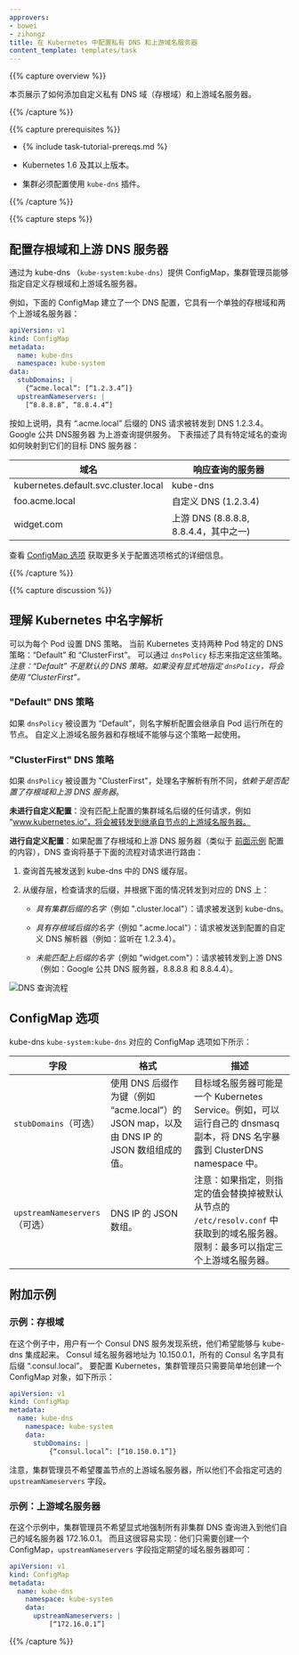 ```yaml
---
approvers:
- bowei
- zihongz
title: 在 Kubernetes 中配置私有 DNS 和上游域名服务器
content_template: templates/task
---
```


{{% capture overview %}}

本页展示了如何添加自定义私有 DNS 域（存根域）和上游域名服务器。

{{% /capture %}}

{{% capture prerequisites %}}
* {% include task-tutorial-prereqs.md %}



* Kubernetes 1.6 及其以上版本。
* 集群必须配置使用 `kube-dns` 插件。

{{% /capture %}}

{{% capture steps %}}



## 配置存根域和上游 DNS 服务器

通过为 kube-dns （`kube-system:kube-dns`）提供 ConfigMap，集群管理员能够指定自定义存根域和上游域名服务器。

例如，下面的 ConfigMap 建立了一个 DNS 配置，它具有一个单独的存根域和两个上游域名服务器：

```yaml
apiVersion: v1
kind: ConfigMap
metadata:
  name: kube-dns
  namespace: kube-system
data:
  stubDomains: |
    {“acme.local”: [“1.2.3.4”]}
  upstreamNameservers: |
    [“8.8.8.8”, “8.8.4.4”]
```



按如上说明，具有 “.acme.local” 后缀的 DNS 请求被转发到 DNS 1.2.3.4。Google 公共 DNS服务器 为上游查询提供服务。
下表描述了具有特定域名的查询如何映射到它们的目标 DNS 服务器：


| 域名 | 响应查询的服务器 |
| ----------- | -------------------------- |
| kubernetes.default.svc.cluster.local| kube-dns |
| foo.acme.local| 自定义 DNS (1.2.3.4) |
| widget.com    | 上游 DNS (8.8.8.8, 8.8.4.4，其中之一) |


查看 [ConfigMap 选项](#configmap-options) 获取更多关于配置选项格式的详细信息。

{{% /capture %}}

{{% capture discussion %}}



## 理解 Kubernetes 中名字解析

可以为每个 Pod 设置 DNS 策略。
当前 Kubernetes 支持两种 Pod 特定的 DNS 策略：“Default” 和 “ClusterFirst”。
可以通过 `dnsPolicy` 标志来指定这些策略。
*注意：“Default” 不是默认的 DNS 策略。如果没有显式地指定 `dnsPolicy`，将会使用 “ClusterFirst”。*



### "Default" DNS 策略

如果 `dnsPolicy` 被设置为 “Default”，则名字解析配置会继承自 Pod 运行所在的节点。
自定义上游域名服务器和存根域不能够与这个策略一起使用。



### "ClusterFirst" DNS 策略

如果 `dnsPolicy` 被设置为 "ClusterFirst"，处理名字解析有所不同，*依赖于是否配置了存根域和上游 DNS 服务器*。

**未进行自定义配置**：没有匹配上配置的集群域名后缀的任何请求，例如 “www.kubernetes.io”，将会被转发到继承自节点的上游域名服务器。

**进行自定义配置**：如果配置了存根域和上游 DNS 服务器（类似于 [前面示例](#configuring-stub-domain-and-upstream-dns-servers) 配置的内容），DNS 查询将基于下面的流程对请求进行路由：



1. 查询首先被发送到 kube-dns 中的 DNS 缓存层。

1. 从缓存层，检查请求的后缀，并根据下面的情况转发到对应的 DNS 上：
 
   * *具有集群后缀的名字*（例如 ".cluster.local"）：请求被发送到 kube-dns。

   * *具有存根域后缀的名字*（例如 ".acme.local"）：请求被发送到配置的自定义 DNS 解析器（例如：监听在 1.2.3.4）。

   * *未能匹配上后缀的名字*（例如 "widget.com"）：请求被转发到上游 DNS（例如：Google 公共 DNS 服务器，8.8.8.8 和 8.8.4.4）。

![DNS 查询流程](/docs/tasks/administer-cluster/dns-custom-nameservers/dns.png)



## ConfigMap 选项

kube-dns `kube-system:kube-dns` 对应的 ConfigMap 选项如下所示：

| 字段 | 格式 | 描述 |
| ----- | ------ | ----------- |
| `stubDomains`（可选）| 使用 DNS 后缀作为键（例如 “acme.local”）的 JSON map，以及由 DNS IP 的 JSON 数组组成的值。 | 目标域名服务器可能是一个 Kubernetes Service。例如，可以运行自己的 dnsmasq 副本，将 DNS 名字暴露到 ClusterDNS namespace 中。|
| `upstreamNameservers`（可选）| DNS IP 的 JSON 数组。 | 注意：如果指定，则指定的值会替换掉被默认从节点的 `/etc/resolv.conf` 中获取到的域名服务器。限制：最多可以指定三个上游域名服务器。|



## 附加示例

### 示例：存根域

在这个例子中，用户有一个 Consul DNS 服务发现系统，他们希望能够与 kube-dns 集成起来。
Consul 域名服务器地址为 10.150.0.1，所有的 Consul 名字具有后缀 “.consul.local”。
要配置 Kubernetes，集群管理员只需要简单地创建一个 ConfigMap 对象，如下所示：

```yaml
apiVersion: v1
kind: ConfigMap
metadata:
  name: kube-dns
    namespace: kube-system
    data:
      stubDomains: |
          {“consul.local”: [“10.150.0.1”]}
```


注意，集群管理员不希望覆盖节点的上游域名服务器，所以他们不会指定可选的 `upstreamNameservers` 字段。



### 示例：上游域名服务器

在这个示例中，集群管理员不希望显式地强制所有非集群 DNS 查询进入到他们自己的域名服务器 172.16.0.1。
而且这很容易实现：他们只需要创建一个 ConfigMap，`upstreamNameservers` 字段指定期望的域名服务器即可：

```yaml
apiVersion: v1
kind: ConfigMap
metadata:
  name: kube-dns
    namespace: kube-system
    data:
      upstreamNameservers: |
          [“172.16.0.1”]
```

{{% /capture %}}


